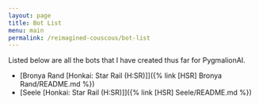 ```yaml
---
layout: page
title: Bot List
menu: main
permalink: /reimagined-couscous/bot-list
---
```


Listed below are all the bots that I have created thus far for PygmalionAI.

- [Bronya Rand [Honkai: Star Rail (H:SR)]]({% link [HSR] Bronya Rand/README.md %})
- [Seele [Honkai: Star Rail (H:SR)]]({% link [HSR] Seele/README.md %})